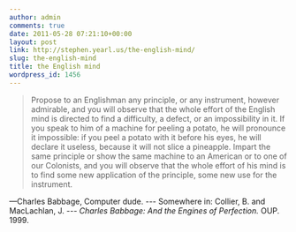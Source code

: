 ```yaml
---
author: admin
comments: true
date: 2011-05-28 07:21:10+00:00
layout: post
link: http://stephen.yearl.us/the-english-mind/
slug: the-english-mind
title: the English mind
wordpress_id: 1456
---
```


<blockquote>Propose to an Englishman any principle, or any instrument, however admirable, and you will observe that the whole effort of the English mind is directed to find a difficulty, a defect, or an impossibility in it. If you speak to him of a machine for peeling a potato, he will pronounce it impossible: if you peel a potato with it before his eyes, he will declare it useless, because it will not slice a pineapple. Impart the same principle or show the same machine to an American or to one of our Colonists, and you will observe that the whole effort of his mind is to find some new application of the principle, some new use for the instrument.</blockquote>



—Charles Babbage, Computer dude.
--- Somewhere in: Collier, B. and MacLachlan, J. --- _Charles Babbage: And the Engines of Perfection._ OUP. 1999.
